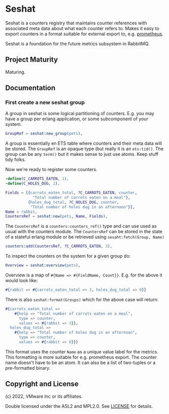 # Seshat

Seshat is a counters registry that maintains counter references with associated
meta data about what each counter refers to. Makes it easy to export counters
in a format suitable for external export to, e.g. [prometheus](https://prometheus.io/).

Seshat is a foundation for the future metrics subsystem in RabbitMQ.

## Project Maturity

Maturing.

## Documentation

### First create a new seshat group

A group in seshat is some logical partitioning of counters. E.g. you may have
a group per erlang application, or some subcomponent of your system.
```erlang 
GroupRef = seshat:new_group(pets),
```

A group is essentially en ETS table where counters and their meta data will be
stored. The `GroupRef` is an opaque type (but really it is an `ets:tid()`. The 
group can be any `term()` but it makes sense to just use atoms. Keep stuff tidy folks.

Now we're ready to register some counters. 
```erlang 
-define(C_CARROTS_EATEN, 1).
-define(C_HOLES_DUG, 2).
```
```erlang
Fields = [{carrots_eaten_total, ?C_CARROTS_EATEN, counter,
            "Total number of carrots eaten on a meal"},
          {holes_dug_total, ?C_HOLES_DUG, counter,
           "Total number of holes dug in an afternoon"}],
Name = rabbit,
CountersRef = seshat:new(pets, Name, Fields),
```

The `CountersRef` is a `counters:counters_ref()` type and can use used as usual
with the counters module. The `CountersRef` can be stored in the state of a
stateful erlang module or be retrieved using `sesaht:fetch(Group, Name)`
```erlang 
counters:add(CountersRef, ?C_CARROTS_EATEN, 3),
```
To inspect the counters on the system for a given group do:
```erlang
Overview = seshat:overview(pets),
```
Overview is a map of `#{Name => #{FieldName, Count}}`. E.g. for the above
it would look like:
```erlang 
#{rabbit => #{carrots_eaten_total => 3, holes_dug_total => 0}}
```

There is also `seshat:format(Groups)` which for the above case will return:
```erlang 
#{carrots_eaten_total =>
    #{help => "Total number of carrots eaten on a meal",
      type => counter,
      values => #{rabbit => 3}},
  holes_dug_total =>
    #{help => "Total number of holes dug in an afternoon",
      type => counter,
      values => #{rabbit => 0}}}
```


This format uses the counter `Name` as a unique value label for the metrics.
This formatting is more suitable for e.g. prometheus export. The counter name
doesn't have to be an atom. It can also be a list of two-tuples or
a pre-formatted binary.


## Copyright and License

(c) 2022, VMware Inc or its affiliates.

Double licensed under the ASL2 and MPL2.0.
See [LICENSE](./LICENSE) for details.
